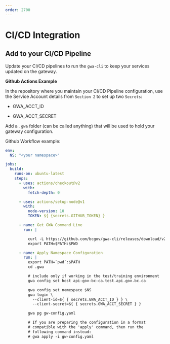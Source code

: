 ```yaml
---
order: 2700
---
```


# CI/CD Integration

## Add to your CI/CD Pipeline

Update your CI/CD pipelines to run the `gwa-cli` to keep your services updated on the gateway.

**Github Actions Example**

In the repository where you maintain your CI/CD Pipeline configuration, use the Service Account details from `Section 2` to set up two `Secrets`:

- GWA_ACCT_ID

- GWA_ACCT_SECRET

Add a `.gwa` folder (can be called anything) that will be used to hold your gateway configuration.

Github Workflow example:

```yaml
env:
  NS: "<your namespace>"

jobs:
  build:
    runs-on: ubuntu-latest
    steps:
      - uses: actions/checkout@v2
        with:
          fetch-depth: 0

      - uses: actions/setup-node@v1
        with:
          node-version: 10
          TOKEN: ${ {secrets.GITHUB_TOKEN} }

      - name: Get GWA Command Line
        run: |

          curl -L https://github.com/bcgov/gwa-cli/releases/download/v2.0.4/gwa_Linux_x86_64.tgz | tar -zxf -
          export PATH=$PATH:$PWD

      - name: Apply Namespace Configuration
        run: |
          export PATH=`pwd`:$PATH
          cd .gwa

          # include only if working in the test/training environment
          gwa config set host api-gov-bc-ca.test.api.gov.bc.ca

          gwa config set namespace $NS
          gwa login \
            --client-id=${ { secrets.GWA_ACCT_ID } } \
            --client-secret=${ { secrets.GWA_ACCT_SECRET } }

          gwa pg gw-config.yaml

          # If you are preparing the configuration in a format
          # compatible with the 'apply' command, then run the
          # following command instead:
          # gwa apply -i gw-config.yaml
```
